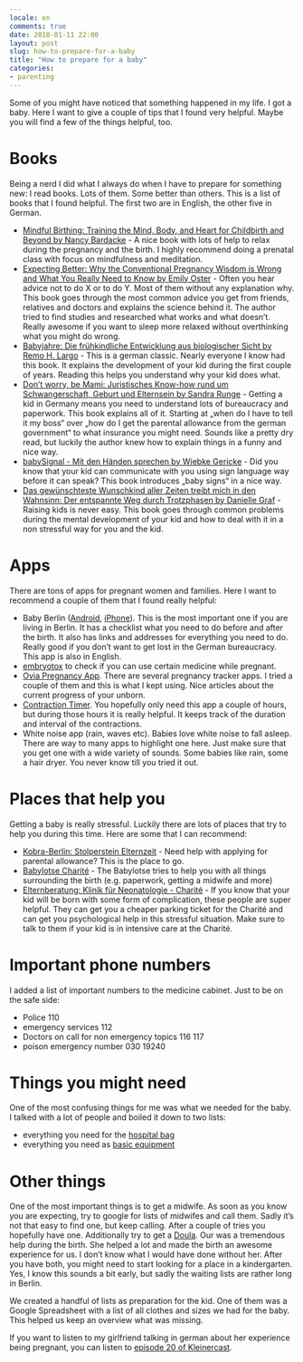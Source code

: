 ```yaml
---
locale: en
comments: true
date: 2018-01-11 22:00
layout: post
slug: how-to-prepare-for-a-baby
title: "How to prepare for a baby"
categories:
- parenting
---
```

Some of you might have noticed that something happened in my life. I got a baby.
Here I want to give a couple of tips that I found very helpful. Maybe you will find
a few of the things helpful, too.

# Books

Being a nerd I did what I always do when I have to prepare for something new: I
read books. Lots of them. Some better than others. This is a list of books that
I found helpful. The first two are in English, the other five in German.

* [Mindful Birthing: Training the Mind, Body, and Heart for Childbirth and Beyond by Nancy Bardacke](https://www.goodreads.com/book/show/13426194-mindful-birthing) -
  A nice book with lots of help to relax during the pregnancy and the birth.
  I highly recommend doing a prenatal class with focus on mindfulness and
  meditation.
* [Expecting Better: Why the Conventional Pregnancy Wisdom is Wrong and What You Really Need to Know by Emily Oster](https://www.goodreads.com/book/show/19566320-expecting-better) -
  Often you hear advice not to do X or to do Y. Most of them without any
  explanation why. This book goes through the most common advice you get from
  friends, relatives and doctors and explains the science behind it. The author
  tried to find studies and researched what works and what doesn’t. Really
  awesome if you want to sleep more relaxed without overthinking what you might
  do wrong.
* [Babyjahre: Die frühkindliche Entwicklung aus biologischer Sicht by Remo H. Largo](https://www.goodreads.com/book/show/859451.Babyjahre) -
  This is a german classic. Nearly everyone I know had this book. It explains
  the development of your kid during the first couple of years. Reading this
  helps you understand why your kid does what.
* [Don’t worry, be Mami: Juristisches Know-how rund um Schwangerschaft, Geburt und Elternsein by Sandra Runge](https://www.goodreads.com/book/show/34503407-don-t-worry-be-mami) -
  Getting a kid in Germany means you need to understand lots of bureaucracy and
  paperwork. This book explains all of it. Starting at „when do I have to tell
  it my boss“ over „how do I get the parental allowance  from the german
  government“ to what insurance you might need. Sounds like a pretty dry read,
  but luckily the author knew how to explain things in a funny and nice way.
* [babySignal - Mit den Händen sprechen by Wiebke Gericke](https://www.goodreads.com/book/show/25328991-babysignal---mit-den-h-nden-sprechen) -
  Did you know that your kid can communicate with you using sign language way
  before it can speak? This book introduces „baby signs“ in a nice way.
* [Das gewünschteste Wunschkind aller Zeiten treibt mich in den Wahnsinn: Der entspannte Weg durch Trotzphasen by Danielle Graf](https://www.goodreads.com/book/show/32316478-das-gew-nschteste-wunschkind-aller-zeiten-treibt-mich-in-den-wahnsinn) -
  Raising kids is never easy. This book goes through common problems during the
  mental development of your kid and how to deal with it in a non stressful way
  for you and the kid.

# Apps

There are tons of apps for pregnant women and families. Here I want to
recommend a couple of them that I found really helpful:

* Baby Berlin
  ([Android](https://play.google.com/store/apps/details?id=de.gesundheitbb.clbirth),
  [iPhone](https://itunes.apple.com/de/app/baby-berlin-app/id976204677?l=en&mt=8)).
  This is the most important one if you are living in Berlin. It has a checklist
  what you need to do before and after the birth. It also has links and addresses
  for everything you need to do. Really good if you don’t want to get lost in the
  German bureaucracy. This app is also in English.
* [embryotox](https://www.embryotox.de/) to check if you can
  use certain medicine while pregnant.
* [Ovia Pregnancy App](https://www.ovuline.com/#ovia-pregnancy-app). There are
  several pregnancy tracker apps. I tried a couple of them and this is what I
  kept using. Nice articles about the current progress of your unborn.
* [Contraction Timer](https://itunes.apple.com/de/app/labor-contraction-timer-birth/id1204868842?l=en&mt=8).
  You hopefully only need this app a couple of hours, but during those hours it
  is really helpful. It keeps track of the duration and interval of the
  contractions.
* White noise app (rain, waves etc). Babies love white noise to fall asleep.
  There are way to many apps to highlight one here. Just make sure that you get
  one with a wide variety of sounds. Some babies like rain, some a hair dryer.
  You never know till you tried it out.

# Places that help you

Getting a baby is really stressful. Luckily there are lots of places that try
to help you during this time. Here are some that I can recommend:

* [Kobra-Berlin: Stolperstein Elternzeit](https://www.kobra-berlin.de/beratung-und-coaching/stolperstein-elternzeit.html) -
  Need help with applying for parental allowance? This is the place to go.
* [Babylotse Charité](https://babylotse.charite.de/angebote/) -
  The Babylotse tries to help you with all things surrounding the birth (e.g.
  paperwork, getting a midwife and more)
* [Elternberatung: Klinik für Neonatologie - Charité](https://neonatologie.charite.de/fuer_eltern/elternberatung/) -
  If you know that your kid will be born with some form of complication, these
  people are super helpful. They can get you a cheaper parking ticket for the
  Charité and can get you psychological help in this stressful situation. Make
  sure to talk to them if your kid is in intensive care at the Charité.

# Important phone numbers

I added a list of important numbers to the medicine cabinet. Just to be on the
safe side:

* Police 110
* emergency services 112
* Doctors on call for non emergency topics 116 117
* poison emergency number 030 19240

# Things you might need

One of the most confusing things for me was what we needed for the baby. I talked
with a lot of people and boiled it down to two lists:

* everything you need for the [hospital bag](https://github.com/bitboxer/parenting/blob/master/hospital_bag.md) 
* everything you need as [basic equipment](https://github.com/bitboxer/parenting/blob/master/basic_equipment.md)

# Other things

One of the most important things is to get a midwife. As soon as you know you
are expecting, try to google for lists of midwifes and call them. Sadly it’s
not that easy to find one, but keep calling. After a couple of tries you
hopefully have one.  Additionally try to get a
[Doula](https://en.wikipedia.org/wiki/Doula). Our was a tremendous help during
the birth. She helped a lot and made the birth an awesome experience for us. I
don’t know what I would have done without her. After you have both, you might
need to start looking for a place in a kindergarten. Yes, I know this sounds a
bit early, but sadly the waiting lists are rather long in Berlin.

We created a handful of lists as preparation for the kid. One of them was a
Google Spreadsheet with a list of all clothes and sizes we had for the baby.
This helped us keep an overview what was missing.

If you want to listen to my girlfriend talking in german about her experience
being pregnant, you can listen to [episode 20 of
Kleinercast](http://kleinerdrei.org/2017/10/kleinercast-20-sex-drugs-und-weite-roecke-mythos-schwangerschaftsfreuden/).

